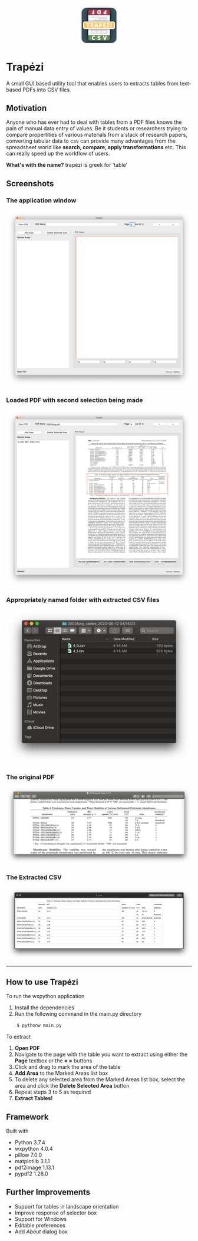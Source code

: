 <p align="center">
  <img src="images/logo.png" width="20%" height="20%" title="Trapezi Logo">
</p>

# Trapézi

A small GUI based utility tool that enables users to extracts tables from text-based PDFs into CSV files.

## Motivation

Anyone who has ever had to deal with tables from a PDF files knows the pain of manual data entry of values. Be it students or researchers trying to compare propertities of various materials from a stack of research papers, converting tabular data to csv can provide many advantages from the spreadsheet world like **search, compare, apply transformations** etc. This can really speed up the workflow of users.

**What's with the name?**
trapézi is greek for 'table'

## Screenshots

### The application window

![empty application window](<images/empty.png>)

### Loaded PDF with second selection being made

![selection of second area](<images/selection.png>)

### Appropriately named folder with extracted CSV files

![empty application window](<images/csvfiles.png>)

### The original PDF

![empty application window](<images/originalpdf.png>)

### The Extracted CSV

![empty application window](<images/csvout.png>)

---

## How to use Trapézi

To run the wxpython application

1. Install the dependencies
2. Run the following command in the main.py directory

```bash
    $ pythonw main.py
```

To extract

1. **Open PDF**
2. Navigate to the page with the table you want to extract using either the **Page** textbox or the **« »** buttons
3. Click and drag to mark the area of the table
4. **Add Area** to the Marked Areas list box
5. To delete any selected area from the Marked Areas list box, select the area and click the **Delete Selected Area** button
6. Repeat steps 3 to 5 as required
7. **Extract Tables!**

## Framework

Built with

* Python 3.7.4
* wxpython 4.0.4
* pillow 7.0.0
* matplotlib 3.1.1
* pdf2image 1.13.1
* pypdf2 1.26.0

## Further Improvements

* Support for tables in landscape orientation
* Improve response of selector box
* Support for Windows
* Editable preferences
* Add *About* dialog box
